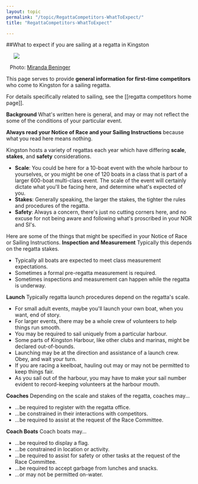 ```yaml
---
layout: topic
permalink: "/topic/RegattaCompetitors-WhatToExpect/"
title: "RegattaCompetitors-WhatToExpect"

---
```


##What to expect if you are sailing at a regatta in Kingston

<div class="floatright" style="width: 500px; margin-left:10px;"><img src="http://farm2.static.flickr.com/1373/1394474190_5f28f8ddc7_d.jpg" class="floatright image1px" style="margin-left: 10px;"><div class="photoattrib" style="width: 200px;"><p>Photo: <a href="http://www.flickr.com/photos/wavemiranda/sets/72157602048654591/" onclick="javascript:urchinTracker ('/outgoing/http://www.flickr.com/photos/wavemiranda/sets/72157602048654591/'); " target="_blank" class="imagelink">Miranda Beninger</a></div></div>

This page serves to provide **general information for first-time competitors** who come to Kingston for a sailing regatta.

For details specifically related to sailing, see the [[regatta competitors home page]].

<strong>Background</strong>
What's written here is general, and may or may not reflect the some of the conditions of your particular event.

<strong>Always read your Notice of Race and your Sailing Instructions</strong> because what you read here means nothing.

Kingston hosts a variety of regattas each year which have differing <strong>scale</strong>, <strong>stakes</strong>, and <strong>safety</strong> considerations.
<ul>
<li><strong>Scale</strong>: You could be here for a 10-boat event with the whole harbour to yourselves, or you might be one of 120 boats in a class that is part of a larger 600-boat multi-class event.  The scale of the event will certainly dictate what you'll be facing here, and determine what's expected of you.

<li><strong>Stakes</strong>: Generally speaking, the larger the stakes, the tighter the rules and procedures of the regatta.

<li><strong>Safety</strong>: Always a concern, there's just no cutting corners here, and no excuse for not being aware and following what's proscribed in your NOR and SI's.
</ul>

Here are some of the things that might be specified in your Notice of Race or Sailing Instructions.
<strong>Inspection and Measurement</strong>
Typically this depends on the regatta stakes.
<ul>
<li>Typically all boats are expected to meet class measurement expectations.
<li>Sometimes a formal pre-regatta measurement is required.
<li>Sometimes inspections and measurement can happen while the regatta is underway.
</ul>

<strong>Launch</strong>
Typically regatta launch procedures depend on the regatta's scale.
<ul>
<li>For small adult events, maybe you'll launch your own boat, when you want, end of story.
<li>For larger events, there may be a whole crew of volunteers to help things run smooth.
<li>You may be required to sail uniquely from a particular harbour.
<li>Some parts of Kingston Harbour, like other clubs and marinas, might be declared out-of-bounds.
<li>Launching may be at the direction and assistance of a launch crew.  Obey, and wait your turn.
<li>If you are racing a keelboat, hauling out may or may not be permitted to keep things fair.
<li>As you sail out of the harbour, you may have to make your sail number evident to record-keeping volunteers at the harbour mouth.
</ul>

<strong>Coaches</strong>
Depending on the scale and stakes of the regatta, coaches may...
<ul>
<li>...be required to register with the regatta office.
<li>...be constrained in their interactions with competitors.
<li>...be required to assist at the request of the Race Committee.
</ul>

<strong>Coach Boats</strong>
Coach boats may...
<ul>
<li>...be required to display a flag.
<li>...be constrained in location or activity.
<li>...be required to assist for safety or other tasks at the request of the Race Committee.
<li>...be required to accept garbage from lunches and snacks.
<li>...or may not be permitted on-water.
</ul>

